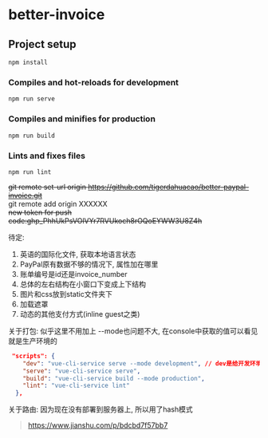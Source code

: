# better-invoice

## Project setup
```
npm install
```

### Compiles and hot-reloads for development
```
npm run serve
```

### Compiles and minifies for production
```
npm run build
```

### Lints and fixes files
```
npm run lint
```


<!-- git remote set-url origin https://<access-token>@github.com/tigerdahuacao/better-paypal-invoice -->

~~git remote set-url origin https://github.com/tigerdahuacao/better-paypal-invoice.git~~  
git remote add origin XXXXXX  
~~new token for push code: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~~  

待定:
1. 英语的国际化文件, 获取本地语言状态
2. PayPal原有数据不够的情况下, 属性加在哪里
3. 账单编号是id还是invoice_number
4. 总体的左右结构在小窗口下变成上下结构
5. 图片和css放到static文件夹下
6. 加载遮罩
7. 动态的其他支付方式(inline guest之类)

关于打包: 似乎这里不用加上 --mode也问题不大, 在console中获取的值可以看见就是生产环境的
```json
 "scripts": {
    "dev": "vue-cli-service serve --mode development", // dev是给开发环境自定义的名字，随便写，npm run 后面加这个名字。这里mode后面的 development就是上面.env.development文件中的VUE_APP_MODE的值，运行dev环境就直接 npm run dev
    "serve": "vue-cli-service serve",
    "build": "vue-cli-service build --mode production",
    "lint": "vue-cli-service lint"
  },
```

关于路由: 因为现在没有部署到服务器上, 所以用了hash模式

> https://www.jianshu.com/p/bdcbd7f57bb7